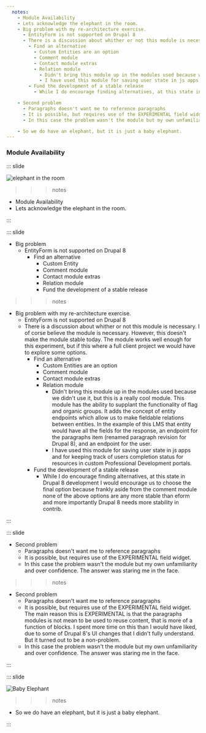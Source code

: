 ```yaml
---
  notes:
    - Module Availability
    - Lets acknowledge the elephant in the room.
    - Big problem with my re-architecture exercise.
      - EntityForm is not supported on Drupal 8
      - There is a discussion about whither or not this module is necessary. I of corse believe the module is necessary. However, this doesn't make the module stable today. The module works well enough for this experiment, but if this where a full client project we would have to explore some options.
        - Find an alternative
          - Custom Entities are an option
          - Comment module
          - Contact module extras
          - Relation module
            - Didn't bring this module up in the modules used because we didn't use it, but this is a really cool module. This module has the ability to supplant the functionality of flag and organic groups. It adds the concept of entity endpoints which allow us to make fieldable relations between entities. In the example of this LMS that entity would have all the fields for the response, an endpoint for the paragraphs item (renamed paragraph revision for Drupal 8), and an endpoint for the user.
            - I have used this module for saving user state in js apps and for keeping track of users completion status for resources in custom Professional Development portals.
        - Fund the development of a stable release
          - While I do encourage finding alternatives, at this state in Drupal 8 development I would encourage us to choose the final option because frankly aside from the comment module none of the above options are any more stable than eform and more importantly Drupal 8 needs more stability in contrib.

    - Second problem
      - Paragraphs doesn't want me to reference paragraphs
      - It is possible, but requires use of the EXPERIMENTAL field widget. The main reason this is EXPERIMENTAL is that the paragraphs modules is not mean to be used to reuse content, that is more of a function of blocks. I spent more time on this than I would have liked, due to some of Drupal 8's UI changes that I didn't fully understand. But it turned out to be a non-problem.
      - In this case the problem wasn't the module but my own unfamiliarity and over confidence. The answer was staring me in the face.

    - So we do have an elephant, but it is just a baby elephant.
---
```


### Module Availability

::: slide

![elephant in the room](http://68.media.tumblr.com/06a363a56c82b78b55dd9dc52df72174/tumblr_o2k1xwmoN91ritmyro1_500.jpg)

>>> notes
 - Module Availability
 - Lets acknowledge the elephant in the room.

>>>

:::

::: slide

- Big problem
  - EntityForm is not supported on Drupal 8
    - Find an alternative
      - Custom Entity
      - Comment module
      - Contact module extras
      - Relation module
      - Fund the development of a stable release

>>> notes
 - Big problem with my re-architecture exercise.
   - EntityForm is not supported on Drupal 8
   - There is a discussion about whither or not this module is necessary. I of corse believe the module is necessary. However, this doesn't make the module stable today. The module works well enough for this experiment, but if this where a full client project we would have to explore some options.
     - Find an alternative
       - Custom Entities are an option
       - Comment module
       - Contact module extras
       - Relation module
         - Didn't bring this module up in the modules used because we didn't use it, but this is a really cool module. This module has the ability to supplant the functionality of flag and organic groups. It adds the concept of entity endpoints which allow us to make fieldable relations between entities. In the example of this LMS that entity would have all the fields for the response, an endpoint for the paragraphs item (renamed paragraph revision for Drupal 8), and an endpoint for the user.
         - I have used this module for saving user state in js apps and for keeping track of users completion status for resources in custom Professional Development portals.
     - Fund the development of a stable release
       - While I do encourage finding alternatives, at this state in Drupal 8 development I would encourage us to choose the final option because frankly aside from the comment module none of the above options are any more stable than eform and more importantly Drupal 8 needs more stability in contrib.

>>>

:::

::: slide

- Second problem
  - Paragraphs doesn't want me to reference paragraphs
  - It is possible, but requires use of the EXPERIMENTAL field widget.
  - In this case the problem wasn't the module but my own unfamiliarity and over confidence. The answer was staring me in the face.

>>> notes
 - Second problem
   - Paragraphs doesn't want me to reference paragraphs
   - It is possible, but requires use of the EXPERIMENTAL field widget. The main reason this is EXPERIMENTAL is that the paragraphs modules is not mean to be used to reuse content, that is more of a function of blocks. I spent more time on this than I would have liked, due to some of Drupal 8's UI changes that I didn't fully understand. But it turned out to be a non-problem.
   - In this case the problem wasn't the module but my own unfamiliarity and over confidence. The answer was staring me in the face.

>>>

:::

::: slide

![Baby Elephant](/content/images/babyele.gif)

>>> notes
 - So we do have an elephant, but it is just a baby elephant.

>>>

:::
